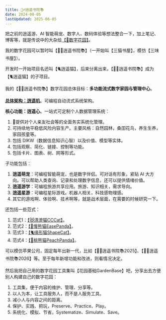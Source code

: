 ```yaml
---
title: 🧚‍♂️逍遥书院📚
date: 2024-08-05
lastUpdated: 2025-06-05
---
```


把之前的逍遥游、AI 智能萌宠、数字人、数码体验等想法整合一下，加上笔记、博客等，就是传说中的大杂烩[【🌸数字花园】](/1-lib/3-digital-garden)。

我的数字花园可以暂时叫【🧚‍♂️逍遥书院📚】（一开始叫【三猫书屋】，模仿【三味书屋】）。

开发时一开始项目名还叫【🐈逍遥猫】，后来分离出来，【🧚‍♂️逍遥书院📚】成为【🐈逍遥猫】的子项目。

我的【🧚‍♂️逍遥书院📚】数字花园总体目标：**多功能流式数字家园与管理中心**。

[**总体架构：逍遥机**](/1-lib/2-architecture)。可编程自动流式系统架构。

**核心功能：逍遥心**。一站式可定制个人数据管理系统：

1. 🍑提供对个人亲友社会等的全面务实系统化管理。
2. 可持续地平稳低风险内容生产。主要风格：自然园林，桑田花鸟，养生生养，家园孩童等。
2. 包括 DIKW（数据信息知识心智）以及价值、模型等实体。
3. 包括观察、简化、链接、控制等功能。
4. 包括卡片、图表、树、网等形式。

子功能包括：

1. **逍遥萌宠**：可编程智能萌宠，也是数字伴侣。可对话有形象，紧贴 AI 大方向。可以帮助人类查询、记录和处理数字信息，还可以提供情绪价值。
2. **逍遥游学**：可编程旅游共享应用。旅游、知识相关，需求导向。
3. **逍遥星游**：可编程星际游戏。机器人相关，科技感物理感。
4. 其它的游戏啊、体验啊、技术啊等，就是战术层面，在需要的时候研究一下。

还包括一些范式：

1. 范式1：[【😻清澄猫CCCat】](/3-paradigm/1-cccat)。
2. 范式2：[【🐼慢熊猫EasePanda】](/3-paradigm/2-easepanda)。
3. 范式3：[【🐈缘形猫ShapeCat】](/3-paradigm/3-shapecat)。
4. 范式4：[【🍑桃熊猫PeachPanda】](/3-paradigm/4-peachpanda)。
<!-- 5. 范式5：[【🐣鼓励鸡PepChick】](/3-paradigm/5-pepchick)。专注鼓励的范式。
6. 范式6：[【🌸梦幻桃源】](/3-paradigm/6-dream-xanadu)。梦幻游戏开发。 -->

可以模仿苹果公司，固定每年出新一代，比如【🧚‍♂️逍遥书院📚2025】、【🧚‍♂️逍遥书院📚2026】等。至于每年新增功能和改进，则看情况决定。

然后我把自己用的数字花园工具集叫【花园基础GardenBase】吧，分享出去方便别人构建自己的数字花园：

1. 工具集，便于内容的维护、管理、分享等。
2. 以人为本，让工具服务人，而不是人服务工具。
3. 减小人与内容之间的距离。
4. 保护、实践、把玩，Preserve、Practice、Play。
5. 系统化、模拟、节省，Systematize、Simulate、Save。

